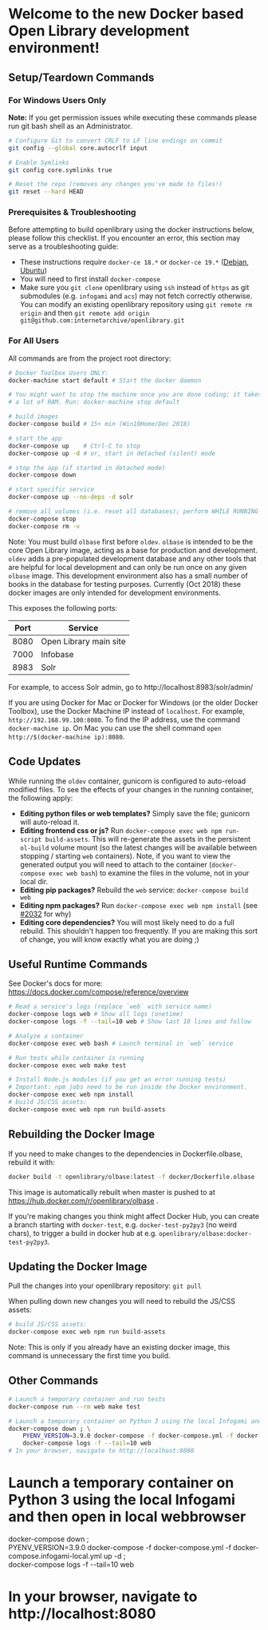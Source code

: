 # Welcome to the new Docker based Open Library development environment!

## Setup/Teardown Commands

### For Windows Users Only

**Note:** If you get permission issues while executing these commands please run git bash shell as an Administrator.

```bash
# Configure Git to convert CRLF to LF line endings on commit
git config --global core.autocrlf input

# Enable Symlinks
git config core.symlinks true

# Reset the repo (removes any changes you've made to files!)
git reset --hard HEAD
```

### Prerequisites & Troubleshooting

Before attempting to build openlibrary using the docker instructions below, please follow this checklist. If you encounter an error, this section may serve as a troubleshooting guide:

- These instructions require `docker-ce 18.*` or `docker-ce 19.*` ([Debian](https://docs.docker.com/install/linux/docker-ce/debian/#install-docker-engine---community-1), [Ubuntu](https://docs.docker.com/install/linux/docker-ce/ubuntu/#install-docker-engine---community-1))
- You will need to first install `docker-compose`
- Make sure you `git clone` openlibrary using `ssh` instead of `https` as git submodules (e.g. `infogami` and `acs`) may not fetch correctly otherwise. You can modify an existing openlibrary repository using `git remote rm origin` and then `git remote add origin git@github.com:internetarchive/openlibrary.git`

### For All Users
All commands are from the project root directory:

```bash
# Docker Toolbox Users ONLY:
docker-machine start default # Start the docker daemon

# You might want to stop the machine once you are done coding; it takes up
# a lot of RAM. Run: docker-machine stop default

# build images
docker-compose build # 15+ min (Win10Home/Dec 2018)

# start the app
docker-compose up    # Ctrl-C to stop
docker-compose up -d # or, start in detached (silent) mode

# stop the app (if started in detached mode)
docker-compose down

# start specific service
docker-compose up --no-deps -d solr

# remove all volumes (i.e. reset all databases); perform WHILE RUNNING
docker-compose stop
docker-compose rm -v
```

Note: You must build `olbase` first before `oldev`. `olbase` is intended to be the core Open Library image, acting as a base for production and development. `oldev` adds a pre-populated development database and any other tools that are helpful for local development and can only be run once on any given `olbase` image. This development environment also has a small number of books in the database for testing purposes. Currently (Oct 2018) these docker images are only intended for development environments.

This exposes the following ports:

| Port | Service                |
| ---- | ---------------------- |
| 8080 | Open Library main site |
| 7000 | Infobase               |
| 8983 | Solr                   |

For example, to access Solr admin, go to http://localhost:8983/solr/admin/

If you are using Docker for Mac or Docker for Windows (or the older Docker Toolbox), use the Docker Machine IP instead of `localhost`. For example, `http://192.168.99.100:8080`. To find the IP address, use the command `docker-machine ip`. On Mac you can use the shell command `open http://$(docker-machine ip):8080`.

## Code Updates

While running the `oldev` container, gunicorn is configured to auto-reload modified files. To see the effects of your changes in the running container, the following apply:

- **Editing python files or web templates?** Simply save the file; gunicorn will auto-reload it.
- **Editing frontend css or js?** Run `docker-compose exec web npm run-script build-assets`. This will re-generate the assets in the persistent `ol-build` volume mount (so the latest changes will be available between stopping / starting  `web` containers). Note, if you want to view the generated output you will need to attach to the container (`docker-compose exec web bash`) to examine the files in the volume, not in your local dir.
- **Editing pip packages?** Rebuild the `web` service: `docker-compose build web`
- **Editing npm packages?** Run `docker-compose exec web npm install` (see [#2032](https://github.com/internetarchive/openlibrary/issues/2032) for why)
- **Editing core dependencies?** You will most likely need to do a full rebuild. This shouldn't happen too frequently. If you are making this sort of change, you will know exactly what you are doing ;)

## Useful Runtime Commands

See Docker's docs for more: https://docs.docker.com/compose/reference/overview

```bash
# Read a service's logs (replace `web` with service name)
docker-compose logs web # Show all logs (onetime)
docker-compose logs -f --tail=10 web # Show last 10 lines and follow

# Analyze a container
docker-compose exec web bash # Launch terminal in `web` service

# Run tests while container is running
docker-compose exec web make test

# Install Node.js modules (if you get an error running tests)
# Important: npm jobs need to be run inside the Docker environment.
docker-compose exec web npm install
# build JS/CSS assets:
docker-compose exec web npm run build-assets
```

## Rebuilding the Docker Image

If you need to make changes to the dependencies in Dockerfile.olbase, rebuild it with:

```bash
docker build -t openlibrary/olbase:latest -f docker/Dockerfile.olbase . # 30+ min (Win10Home/Dec 2018)
```

This image is automatically rebuilt when master is pushed to at https://hub.docker.com/r/openlibrary/olbase .

If you're making changes you think might affect Docker Hub, you can create a branch starting with `docker-test`, e.g. `docker-test-py2py3` (no weird chars), to trigger a build in docker hub at e.g. `openlibrary/olbase:docker-test-py2py3`.

## Updating the Docker Image

Pull the changes into your openlibrary repository: ```git pull```

When pulling down new changes you will need to rebuild the JS/CSS assets:
```bash
# build JS/CSS assets:
docker-compose exec web npm run build-assets
```
Note: This is only if you already have an existing docker image, this command is unnecessary the first time you build.

## Other Commands

```bash
# Launch a temporary container and run tests
docker-compose run --rm web make test

# Launch a temporary container on Python 3 using the local Infogami and then open in local webbrowser
docker-compose down ; \
    PYENV_VERSION=3.9.0 docker-compose -f docker-compose.yml -f docker-compose.infogami-local.yml up -d ; \
    docker-compose logs -f --tail=10 web
# In your browser, navigate to http://localhost:8080
```

# Launch a temporary container on Python 3 using the local Infogami and then open in local webbrowser
docker-compose down ; \
    PYENV_VERSION=3.9.0 docker-compose -f docker-compose.yml -f docker-compose.infogami-local.yml up -d ; \
    docker-compose logs -f --tail=10 web
# In your browser, navigate to http://localhost:8080
